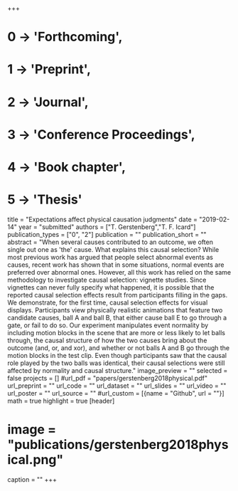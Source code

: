 +++
# 0 -> 'Forthcoming',
# 1 -> 'Preprint',
# 2 -> 'Journal',
# 3 -> 'Conference Proceedings',
# 4 -> 'Book chapter',
# 5 -> 'Thesis'

title = "Expectations affect physical causation judgments"
date = "2019-02-14"
year = "submitted"
authors = ["T. Gerstenberg","T. F. Icard"]
publication_types = ["0", "2"]
publication = ""
publication_short = ""
abstract = "When several causes contributed to an outcome, we often single out one as 'the' cause. What explains this causal selection? While most previous work has argued that people select abnormal events as causes, recent work has shown that in some situations, normal events are preferred over abnormal ones. However, all this work has relied on the same methodology to investigate causal selection: vignette studies. Since vignettes can never fully specify what happened, it is possible that the reported causal selection effects result from participants filling in the gaps. We demonstrate, for the first time, causal selection effects for visual displays. Participants view physically realistic animations that feature two candidate causes, ball A and ball B, that either cause ball E to go through a gate, or fail to do so. Our experiment manipulates event normality by including motion blocks in the scene that are more or less likely to let balls through, the causal structure of how the two causes bring about the outcome (and, or, and xor), and whether or not balls A and B go through the motion blocks in the test clip. Even though participants saw that the causal role played by the two balls was identical, their causal selections were still affected by normality and causal structure."
image_preview = ""
selected = false
projects = []
#url_pdf = "papers/gerstenberg2018physical.pdf"
url_preprint = ""
url_code = ""
url_dataset = ""
url_slides = ""
url_video = ""
url_poster = ""
url_source = ""
#url_custom = [{name = "Github", url = ""}]
math = true
highlight = true
[header]
# image = "publications/gerstenberg2018physical.png"
caption = ""
+++